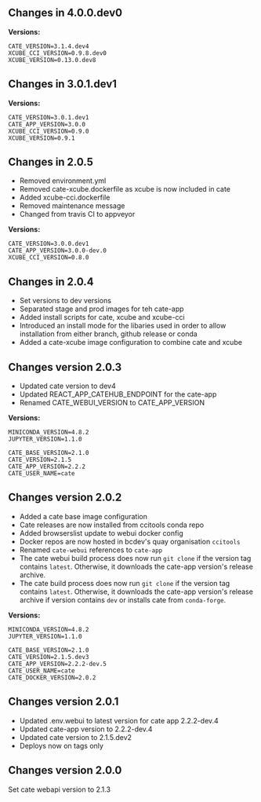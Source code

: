 ## Changes in 4.0.0.dev0
__Versions:__

    CATE_VERSION=3.1.4.dev4
    XCUBE_CCI_VERSION=0.9.8.dev0
    XCUBE_VERSION=0.13.0.dev8


## Changes in 3.0.1.dev1 
__Versions:__

    CATE_VERSION=3.0.1.dev1
    CATE_APP_VERSION=3.0.0
    XCUBE_CCI_VERSION=0.9.0
    XCUBE_VERSION=0.9.1

## Changes in 2.0.5
- Removed environment.yml
- Removed cate-xcube.dockerfile as xcube is now included in cate
- Added xcube-cci.dockerfile
- Removed maintenance message
- Changed from travis CI to appveyor

__Versions:__

    CATE_VERSION=3.0.0.dev1
    CATE_APP_VERSION=3.0.0-dev.0
    XCUBE_CCI_VERSION=0.8.0

## Changes in 2.0.4

- Set versions to dev versions
- Separated stage and prod images for teh cate-app
- Added install scripts for cate, xcube and xcube-cci
- Introduced an install mode for the libaries used in order to allow installation from either branch, github release or conda
- Added a cate-xcube image configuration to combine
  cate and xcube


## Changes version 2.0.3

- Updated cate version to dev4
- Updated REACT_APP_CATEHUB_ENDPOINT for the cate-app
- Renamed CATE_WEBUI_VERSION to CATE_APP_VERSION

__Versions:__

    MINICONDA_VERSION=4.8.2
    JUPYTER_VERSION=1.1.0
    
    CATE_BASE_VERSION=2.1.0
    CATE_VERSION=2.1.5
    CATE_APP_VERSION=2.2.2
    CATE_USER_NAME=cate

## Changes version 2.0.2

- Added a cate base image configuration
- Cate releases are now installed from ccitools conda repo
- Added browserslist update to webui docker config
- Docker repos are now hosted in bcdev's quay organisation `ccitools`
- Renamed `cate-webui` references to `cate-app`
- The cate webui build process does now run `git clone` if the 
  version tag contains `latest`. Otherwise, it downloads the cate-app version's release
  archive.
- The cate build process does now run `git clone` if the
  version tag contains `latest`. Otherwise, it downloads the cate-app version's release
  archive if version contains `dev` or installs cate from `conda-forge`.

__Versions:__

    MINICONDA_VERSION=4.8.2
    JUPYTER_VERSION=1.1.0
    
    CATE_BASE_VERSION=2.1.0
    CATE_VERSION=2.1.5.dev3
    CATE_APP_VERSION=2.2.2-dev.5
    CATE_USER_NAME=cate
    CATE_DOCKER_VERSION=2.0.2


## Changes version 2.0.1

- Updated .env.webui to latest version for cate app 2.2.2-dev.4
- Updated cate-app version to 2.2.2-dev.4
- Updated cate version to 2.1.5.dev2
- Deploys now on tags only

## Changes version 2.0.0

Set cate webapi version to 2.1.3

